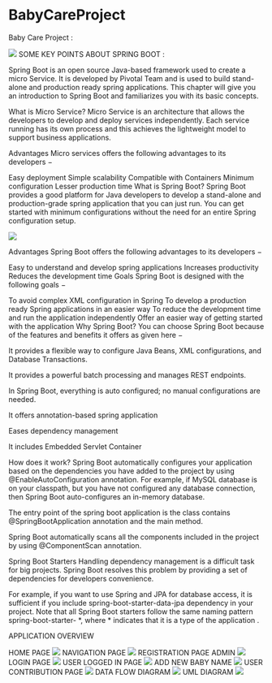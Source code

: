 # BabyCareProject

Baby Care Project :

![](images/index.png)
SOME KEY POINTS ABOUT SPRING BOOT :

Spring Boot is an open source Java-based framework used to create a micro Service. It is developed by Pivotal Team and is used to build stand-alone and production ready spring applications. This chapter will give you an introduction to Spring Boot and familiarizes you with its basic concepts.

What is Micro Service?
Micro Service is an architecture that allows the developers to develop and deploy services independently. Each service running has its own process and this achieves the lightweight model to support business applications.

Advantages
Micro services offers the following advantages to its developers −

Easy deployment
Simple scalability
Compatible with Containers
Minimum configuration
Lesser production time
What is Spring Boot?
Spring Boot provides a good platform for Java developers to develop a stand-alone and production-grade spring application that you can just run. You can get started with minimum configurations without the need for an entire Spring configuration setup.

![](images/arch.png)

Advantages
Spring Boot offers the following advantages to its developers −

Easy to understand and develop spring applications
Increases productivity
Reduces the development time
Goals
Spring Boot is designed with the following goals −

To avoid complex XML configuration in Spring
To develop a production ready Spring applications in an easier way
To reduce the development time and run the application independently
Offer an easier way of getting started with the application
Why Spring Boot?
You can choose Spring Boot because of the features and benefits it offers as given here −

It provides a flexible way to configure Java Beans, XML configurations, and Database Transactions.

It provides a powerful batch processing and manages REST endpoints.

In Spring Boot, everything is auto configured; no manual configurations are needed.

It offers annotation-based spring application

Eases dependency management

It includes Embedded Servlet Container

How does it work?
Spring Boot automatically configures your application based on the dependencies you have added to the project by using @EnableAutoConfiguration annotation. For example, if MySQL database is on your classpath, but you have not configured any database connection, then Spring Boot auto-configures an in-memory database.

The entry point of the spring boot application is the class contains @SpringBootApplication annotation and the main method.

Spring Boot automatically scans all the components included in the project by using @ComponentScan annotation.

Spring Boot Starters
Handling dependency management is a difficult task for big projects. Spring Boot resolves this problem by providing a set of dependencies for developers convenience.

For example, if you want to use Spring and JPA for database access, it is sufficient if you include spring-boot-starter-data-jpa dependency in your project.
Note that all Spring Boot starters follow the same naming pattern spring-boot-starter- *, where * indicates that it is a type of the application .

APPLICATION OVERVIEW 

HOME PAGE
![](images/index.png) 
NAVIGATION PAGE
 ![](images/choose.png) 
REGISTRATION PAGE ADMIN
![](images/register.png) 
LOGIN PAGE
![](images/login.png)
USER LOGGED IN PAGE
![](images/user.png)
ADD NEW BABY NAME 
![](images/newname.png)
USER CONTRIBUTION PAGE
![](images/contribution.png) 
DATA FLOW DIAGRAM
![](images/u1.png) 
UML DIAGRAM
![](images/u2.png) 
